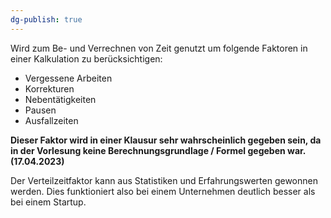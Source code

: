 ```yaml
---
dg-publish: true
---
```

Wird zum Be- und Verrechnen von Zeit genutzt um folgende Faktoren in einer Kalkulation zu berücksichtigen:

- Vergessene Arbeiten
- Korrekturen
- Nebentätigkeiten
- Pausen
- Ausfallzeiten

**Dieser Faktor wird in einer Klausur sehr wahrscheinlich gegeben sein, da in der Vorlesung keine Berechnungsgrundlage / Formel gegeben war. (17.04.2023)**

Der Verteilzeitfaktor kann aus Statistiken und  Erfahrungswerten gewonnen werden. Dies funktioniert also bei einem Unternehmen deutlich besser als bei einem Startup.
